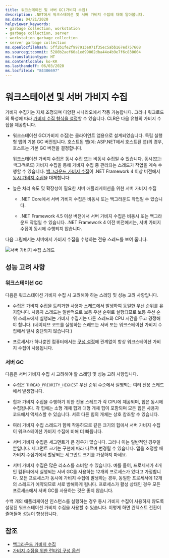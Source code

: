 ```yaml
---
title: 워크스테이션 및 서버 GC(가비지 수집)
description: .NET에서 워크스테이션 및 서버 가비지 수집에 대해 알아봅니다.
ms.date: 04/21/2020
helpviewer_keywords:
- garbage collection, workstation
- garbage collection, server
- workstation garbage collection
- server garbage collection
ms.openlocfilehash: 5ff2b1fe2f997913e071f35ec5abb167ed757608
ms.sourcegitcommit: 5280b2aef60a1ed99002dba44e4b9e7f6c830604
ms.translationtype: HT
ms.contentlocale: ko-KR
ms.lasthandoff: 06/03/2020
ms.locfileid: "84306697"
---
```

# <a name="workstation-and-server-garbage-collection"></a>워크스테이션 및 서버 가비지 수집

가비지 수집기는 자체 조정되며 다양한 시나리오에서 작동 가능합니다. 그러나 워크로드의 특성에 따라 [가비지 수집 형식을 설정](../../core/run-time-config/garbage-collector.md#flavors-of-garbage-collection)할 수 있습니다. CLR은 다음 유형의 가비지 수집을 제공합니다.

- 워크스테이션 GC(가비지 수집)는 클라이언트 앱용으로 설계되었습니다. 독립 실행형 앱의 기본 GC 버전입니다. 호스트된 앱(예: ASP.NET에서 호스트된 앱)의 경우, 호스트는 기본 GC 버전을 결정합니다.

  워크스테이션 가비지 수집은 동시 수집 또는 비동시 수집일 수 있습니다. 동시(또는 *백그라운드*) 가비지 수집을 통해 가비지 수집 중 관리되는 스레드가 작업을 계속 수행할 수 있습니다. [백그라운드 가비지 수집](background-gc.md)이 .NET Framework 4 이상 버전에서 [동시 가비지 수집](background-gc.md#concurrent-garbage-collection)을 대체합니다.

- 높은 처리 속도 및 확장성이 필요한 서버 애플리케이션을 위한 서버 가비지 수집

  - .NET Core에서 서버 가비지 수집은 비동시 또는 백그라운드 작업일 수 있습니다.

  - .NET Framework 4.5 이상 버전에서 서버 가비지 수집은 비동시 또는 백그라운드 작업일 수 있습니다. .NET Framework 4 이전 버전에서는, 서버 가비지 수집이 동시에 수행되지 않습니다.

다음 그림에서는 서버에서 가비지 수집을 수행하는 전용 스레드를 보여 줍니다.

![서버 가비지 수집 스레드](media/gc-server.png)

## <a name="performance-considerations"></a>성능 고려 사항

### <a name="workstation-gc"></a>워크스테이션 GC

다음은 워크스테이션 가비지 수집 시 고려해야 하는 스레딩 및 성능 고려 사항입니다.

- 수집은 가비지 수집을 트리거한 사용자 스레드에서 발생하여 동일한 우선 순위를 유지합니다. 사용자 스레드는 일반적으로 보통 우선 순위로 실행되므로 보통 우선 순위 스레드에서 실행되는 가비지 수집기는 다른 스레드와 CPU 시간을 두고 경쟁해야 합니다. (네이티브 코드를 실행하는 스레드는 서버 또는 워크스테이션 가비지 수집에서 일시 중단되지 않습니다.)

- 프로세서가 하나뿐인 컴퓨터에서는 [구성 설정](../../core/run-time-config/garbage-collector.md#systemgcservercomplus_gcserver)에 관계없이 항상 워크스테이션 가비지 수집이 사용됩니다.

### <a name="server-gc"></a>서버 GC

다음은 서버 가비지 수집 시 고려해야 할 스레딩 및 성능 고려 사항입니다.

- 수집은 `THREAD_PRIORITY_HIGHEST` 우선 순위 수준에서 실행되는 여러 전용 스레드에서 발생합니다.

- 힙과 가비지 수집을 수행하기 위한 전용 스레드가 각 CPU에 제공되며, 힙은 동시에 수집됩니다. 각 힙에는 소형 개체 힙과 대형 개체 힙이 포함되며 모든 힙은 사용자 코드에서 액세스할 수 있습니다. 서로 다른 힙의 개체는 상호 참조할 수 있습니다.

- 여러 가비지 수집 스레드가 함께 작동하므로 같은 크기의 힙에서 서버 가비지 수집이 워크스테이션 가비지 수집에 비해 더 빠릅니다.

- 서버 가비지 수집은 세그먼트가 큰 경우가 많습니다. 그러나 이는 일반적인 경우일 뿐입니다. 세그먼트 크기는 구현에 따라 다르며 변경될 수 있습니다. 앱을 조정할 때 가비지 수집기에서 할당되는 세그먼트 크기를 가정하지 마세요.

- 서버 가비지 수집은 많은 리소스를 소비할 수 있습니다. 예를 들어, 프로세서가 4개인 컴퓨터에서 실행되는 서버 GC를 사용하는 12개의 프로세스가 있다고 가정합니다. 모든 프로세스가 동시에 가비지 수집에 발생하는 경우, 동일한 프로세서에 12개의 스레드가 예약되므로 서로 방해하게 됩니다. 프로세스가 활성 상태인 경우 모든 프로세스에서 서버 GC를 사용하는 것은 좋지 않습니다.

수백 개의 애플리케이션 인스턴스를 실행하는 경우 동시 가비지 수집이 사용하지 않도록 설정된 워크스테이션 가비지 수집을 사용할 수 있습니다. 이렇게 하면 컨텍스트 전환이 줄어들어 성능이 향상됩니다.

## <a name="see-also"></a>참조

- [백그라운드 가비지 수집](background-gc.md)
- [가비지 수집을 위한 런타임 구성 옵션](../../core/run-time-config/garbage-collector.md)

